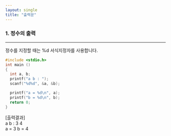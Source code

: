 ```yaml
---
layout: single
title: "출력문"
---  
```


### 1. 정수의 출력
---
정수를 지정할 때는 %d 서식지정자를 사용합니다.
~~~c
#include <stdio.h>
int main ()
{
  int a, b;
  printf("a b : ");
  scanf("%d%d", &a, &b);

  printf("a = %d\n", a);
  printf("b = %d\n", b);
  return 0;
}
~~~

[출력결과]  
a b : 3 4  
a = 3
b = 4  
